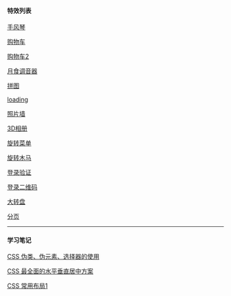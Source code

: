 #### 特效列表


<a href="https://zou12e.github.io/special_effects/accordion" target="_blank" >手风琴</a>

<a href="https://zou12e.github.io/special_effects/cart" target="_blank" >购物车</a>

<a href="https://zou12e.github.io/special_effects/cart2" target="_blank" >购物车2</a>

<a href="https://zou12e.github.io/special_effects/eclipse" target="_blank" >月食调音器</a>

<a href="https://zou12e.github.io/special_effects/jigsaw" target="_blank" >拼图</a>

<a href="https://zou12e.github.io/special_effects/loading" target="_blank" >loading</a>

<a href="https://zou12e.github.io/special_effects/photo_wall" target="_blank" >照片墙</a>

<a href="https://zou12e.github.io/special_effects/photo_3d/" target="_blank" >3D相册</a>

<a href="https://zou12e.github.io/special_effects/rotate_menu" target="_blank" >旋转菜单</a>

<a href="https://zou12e.github.io/special_effects/whirligig" target="_blank" >旋转木马</a>

<a href="https://zou12e.github.io/special_effects/login" target="_blank" >登录验证</a>

<a href="https://zou12e.github.io/special_effects/login_code" target="_blank" >登录二维码</a>

<a href="https://zou12e.github.io/special_effects/dial" target="_blank" >大转盘</a>

<a href="https://zou12e.github.io/special_effects/page" target="_blank" >分页</a>

****

#### 学习笔记

<a href="https://zou12e.github.io/special_effects/learn/1" target="_blank" >CSS 伪类、伪元素、选择器的使用</a>

<a href="https://zou12e.github.io/special_effects/learn/2" target="_blank" >CSS 最全面的水平垂直居中方案</a>

<a href="https://zou12e.github.io/special_effects/learn/3" target="_blank" >CSS 常用布局1 </a>

